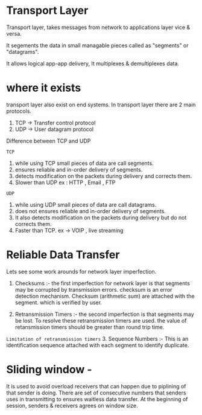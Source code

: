 # Transport Layer

Transport layer, takes messages from network to applications layer vice & versa.

It segements the data in small managable pieces called as "segments" or "datagrams".

It allows logical app-app delivery,
It multiplexes & demultiplexes data.

# where it exists

transport layer also exist on end systems.
In transport layer there are 2 main protocols.

1. TCP -> Transfer control protocol
2. UDP -> User datagram protocol

Difference between TCP and UDP

`TCP`

1. while using TCP small pieces of data are call segments.
2. ensures reliable and in-order delivery of segments.
3. detects modification on the packets during delivery and corrects them.
4. Slower than UDP
   ex : HTTP , Email , FTP

`UDP`

1. while using UDP small pieces of data are call datagrams.
2. does not ensures reliable and in-order delivery of segments.
3. It also detects modification on the packets during delivery but do not corrects them.
4. Faster than TCP.
   ex -> VOIP , live streaming

# Reliable Data Transfer

Lets see some work arounds for network layer imperfection.

1. Checksums :- the first imperfection for network layer is that segments may be corrupted by transmission errors. checksum is an error detection mechanism. Checksum (arithmetic sum) are attached with the segment. which is verified by user.

2. Retransmission Timers :- the second imperfection is that segments may be lost. To resolve these retransmission timers are used. the value of retansmission timers should be greater than round trip time.

`Limitation of retransmission timers` 3. Sequence Numbers :- This is an identification sequence attached with each segment to identify duplicate.

# Sliding window -

It is used to avoid overload receivers that can happen due to piplining of that sender is doing. There are set of consecutive numbers that senders uses in transmitting to ensures waitless data transfer. At the beginning of session, senders & receivers agrees on window size.
